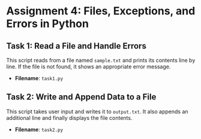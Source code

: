 # Assignment 4: Files, Exceptions, and Errors in Python

## Task 1: Read a File and Handle Errors

This script reads from a file named `sample.txt` and prints its contents line by line. 
If the file is not found, it shows an appropriate error message.

- **Filename**: `task1.py`

## Task 2: Write and Append Data to a File

This script takes user input and writes it to `output.txt`. It also appends an additional line 
and finally displays the file contents.

- **Filename**: `task2.py`